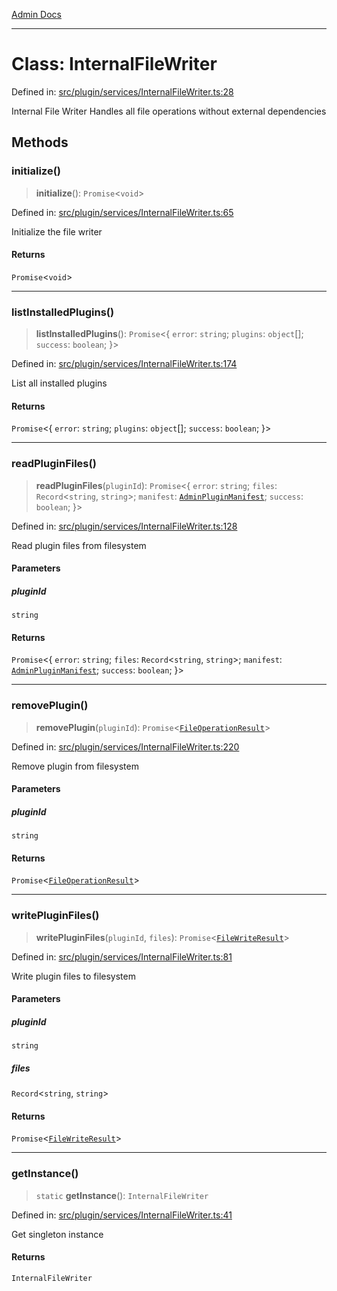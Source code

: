 [Admin Docs](/)

***

# Class: InternalFileWriter

Defined in: [src/plugin/services/InternalFileWriter.ts:28](https://github.com/PalisadoesFoundation/talawa-admin/blob/main/src/plugin/services/InternalFileWriter.ts#L28)

Internal File Writer
Handles all file operations without external dependencies

## Methods

### initialize()

> **initialize**(): `Promise`\<`void`\>

Defined in: [src/plugin/services/InternalFileWriter.ts:65](https://github.com/PalisadoesFoundation/talawa-admin/blob/main/src/plugin/services/InternalFileWriter.ts#L65)

Initialize the file writer

#### Returns

`Promise`\<`void`\>

***

### listInstalledPlugins()

> **listInstalledPlugins**(): `Promise`\<\{ `error`: `string`; `plugins`: `object`[]; `success`: `boolean`; \}\>

Defined in: [src/plugin/services/InternalFileWriter.ts:174](https://github.com/PalisadoesFoundation/talawa-admin/blob/main/src/plugin/services/InternalFileWriter.ts#L174)

List all installed plugins

#### Returns

`Promise`\<\{ `error`: `string`; `plugins`: `object`[]; `success`: `boolean`; \}\>

***

### readPluginFiles()

> **readPluginFiles**(`pluginId`): `Promise`\<\{ `error`: `string`; `files`: `Record`\<`string`, `string`\>; `manifest`: [`AdminPluginManifest`](../../../../utils/adminPluginInstaller/interfaces/AdminPluginManifest.md); `success`: `boolean`; \}\>

Defined in: [src/plugin/services/InternalFileWriter.ts:128](https://github.com/PalisadoesFoundation/talawa-admin/blob/main/src/plugin/services/InternalFileWriter.ts#L128)

Read plugin files from filesystem

#### Parameters

##### pluginId

`string`

#### Returns

`Promise`\<\{ `error`: `string`; `files`: `Record`\<`string`, `string`\>; `manifest`: [`AdminPluginManifest`](../../../../utils/adminPluginInstaller/interfaces/AdminPluginManifest.md); `success`: `boolean`; \}\>

***

### removePlugin()

> **removePlugin**(`pluginId`): `Promise`\<[`FileOperationResult`](../interfaces/FileOperationResult.md)\>

Defined in: [src/plugin/services/InternalFileWriter.ts:220](https://github.com/PalisadoesFoundation/talawa-admin/blob/main/src/plugin/services/InternalFileWriter.ts#L220)

Remove plugin from filesystem

#### Parameters

##### pluginId

`string`

#### Returns

`Promise`\<[`FileOperationResult`](../interfaces/FileOperationResult.md)\>

***

### writePluginFiles()

> **writePluginFiles**(`pluginId`, `files`): `Promise`\<[`FileWriteResult`](../interfaces/FileWriteResult.md)\>

Defined in: [src/plugin/services/InternalFileWriter.ts:81](https://github.com/PalisadoesFoundation/talawa-admin/blob/main/src/plugin/services/InternalFileWriter.ts#L81)

Write plugin files to filesystem

#### Parameters

##### pluginId

`string`

##### files

`Record`\<`string`, `string`\>

#### Returns

`Promise`\<[`FileWriteResult`](../interfaces/FileWriteResult.md)\>

***

### getInstance()

> `static` **getInstance**(): `InternalFileWriter`

Defined in: [src/plugin/services/InternalFileWriter.ts:41](https://github.com/PalisadoesFoundation/talawa-admin/blob/main/src/plugin/services/InternalFileWriter.ts#L41)

Get singleton instance

#### Returns

`InternalFileWriter`
